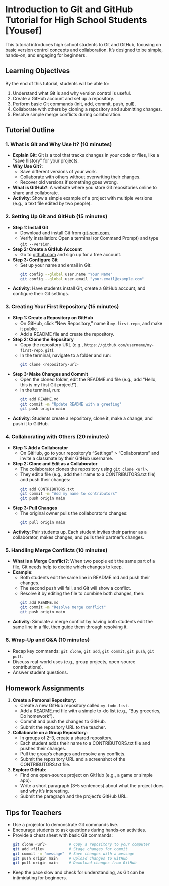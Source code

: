 

# Introduction to Git and GitHub Tutorial for High School Students [Yousef]

This tutorial introduces high school students to Git and GitHub, focusing on basic version control concepts and collaboration. It’s designed to be simple, hands-on, and engaging for beginners.

## Learning Objectives
By the end of this tutorial, students will be able to:
1. Understand what Git is and why version control is useful.
2. Create a GitHub account and set up a repository.
3. Perform basic Git commands (init, add, commit, push, pull).
4. Collaborate with others by cloning a repository and submitting changes.
5. Resolve simple merge conflicts during collaboration.

## Tutorial Outline

### 1. What is Git and Why Use It? (10 minutes)
- **Explain Git**: Git is a tool that tracks changes in your code or files, like a "save history" for your projects.
- **Why Use Git?**: 
  - Save different versions of your work.
  - Collaborate with others without overwriting their changes.
  - Recover old versions if something goes wrong.
- **What is GitHub?**: A website where you store Git repositories online to share and collaborate.
- **Activity**: Show a simple example of a project with multiple versions (e.g., a text file edited by two people).

### 2. Setting Up Git and GitHub (15 minutes)
- **Step 1: Install Git**
  - Download and install Git from [git-scm.com](https://git-scm.com/).
  - Verify installation: Open a terminal (or Command Prompt) and type `git --version`.
- **Step 2: Create a GitHub Account**
  - Go to [github.com](https://github.com) and sign up for a free account.
- **Step 3: Configure Git**
  - Set up your name and email in Git:
    ```bash
    git config --global user.name "Your Name"
    git config --global user.email "your.email@example.com"
    ```
- **Activity**: Have students install Git, create a GitHub account, and configure their Git settings.

### 3. Creating Your First Repository (15 minutes)
- **Step 1: Create a Repository on GitHub**
  - On GitHub, click “New Repository,” name it `my-first-repo`, and make it public.
  - Add a README file and create the repository.
- **Step 2: Clone the Repository**
  - Copy the repository URL (e.g., `https://github.com/username/my-first-repo.git`).
  - In the terminal, navigate to a folder and run:
    ```bash
    git clone <repository-url>
    ```
- **Step 3: Make Changes and Commit**
  - Open the cloned folder, edit the README.md file (e.g., add “Hello, this is my first Git project!”).
  - In the terminal, run:
    ```bash
    git add README.md
    git commit -m "Update README with a greeting"
    git push origin main
    ```
- **Activity**: Students create a repository, clone it, make a change, and push it to GitHub.

### 4. Collaborating with Others (20 minutes)
- **Step 1: Add a Collaborator**
  - On GitHub, go to your repository’s “Settings” > “Collaborators” and invite a classmate by their GitHub username.
- **Step 2: Clone and Edit as a Collaborator**
  - The collaborator clones the repository using `git clone <url>`.
  - They edit a file (e.g., add their name to a CONTRIBUTORS.txt file) and push their changes:
    ```bash
    git add CONTRIBUTORS.txt
    git commit -m "Add my name to contributors"
    git push origin main
    ```
- **Step 3: Pull Changes**
  - The original owner pulls the collaborator’s changes:
    ```bash
    git pull origin main
    ```
- **Activity**: Pair students up. Each student invites their partner as a collaborator, makes changes, and pulls their partner’s changes.

### 5. Handling Merge Conflicts (10 minutes)
- **What is a Merge Conflict?**: When two people edit the same part of a file, Git needs help to decide which changes to keep.
- **Example**:
  - Both students edit the same line in README.md and push their changes.
  - The second push will fail, and Git will show a conflict.
  - Resolve it by editing the file to combine both changes, then:
    ```bash
    git add README.md
    git commit -m "Resolve merge conflict"
    git push origin main
    ```
- **Activity**: Simulate a merge conflict by having both students edit the same line in a file, then guide them through resolving it.

### 6. Wrap-Up and Q&A (10 minutes)
- Recap key commands: `git clone`, `git add`, `git commit`, `git push`, `git pull`.
- Discuss real-world uses (e.g., group projects, open-source contributions).
- Answer student questions.

## Homework Assignments
1. **Create a Personal Repository**:
   - Create a new GitHub repository called `my-todo-list`.
   - Add a README.md file with a simple to-do list (e.g., “Buy groceries, Do homework”).
   - Commit and push the changes to GitHub.
   - Submit the repository URL to the teacher.
2. **Collaborate on a Group Repository**:
   - In groups of 2–3, create a shared repository.
   - Each student adds their name to a CONTRIBUTORS.txt file and pushes their changes.
   - Pull the group’s changes and resolve any conflicts.
   - Submit the repository URL and a screenshot of the CONTRIBUTORS.txt file.
3. **Explore GitHub**:
   - Find one open-source project on GitHub (e.g., a game or simple app).
   - Write a short paragraph (3–5 sentences) about what the project does and why it’s interesting.
   - Submit the paragraph and the project’s GitHub URL.

## Tips for Teachers
- Use a projector to demonstrate Git commands live.
- Encourage students to ask questions during hands-on activities.
- Provide a cheat sheet with basic Git commands:
  ```bash
  git clone <url>          # Copy a repository to your computer
  git add <file>           # Stage changes for commit
  git commit -m "message"  # Save changes with a message
  git push origin main     # Upload changes to GitHub
  git pull origin main     # Download changes from GitHub
  ```
- Keep the pace slow and check for understanding, as Git can be intimidating for beginners.

